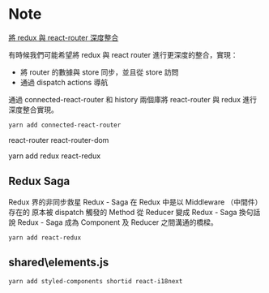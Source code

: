 # Note

[將 redux 與 react-router 深度整合](https://juejin.im/post/5b4de4496fb9a04fc226a7af)

有時候我們可能希望將 redux 與 react router 進行更深度的整合，實現：

* 將 router 的數據與 store 同步，並且從 store 訪問
* 通過 dispatch actions 導航

通過 connected-react-router 和 history 兩個庫將 react-router 與 redux 進行深度整合實現。

`yarn add connected-react-router`

react-router react-router-dom

yarn add redux react-redux

## Redux Saga

Redux 界的非同步救星
Redux - Saga 在 Redux 中是以 Middleware （中間件）存在的
原本被 dispatch 觸發的 Method 從 Reducer 變成 Redux - Saga 
換句話說 Redux - Saga 成為 Component 及 Reducer 之間溝通的橋樑。

`yarn add react-redux`

## shared\elements.js

`yarn add styled-components shortid react-i18next`

